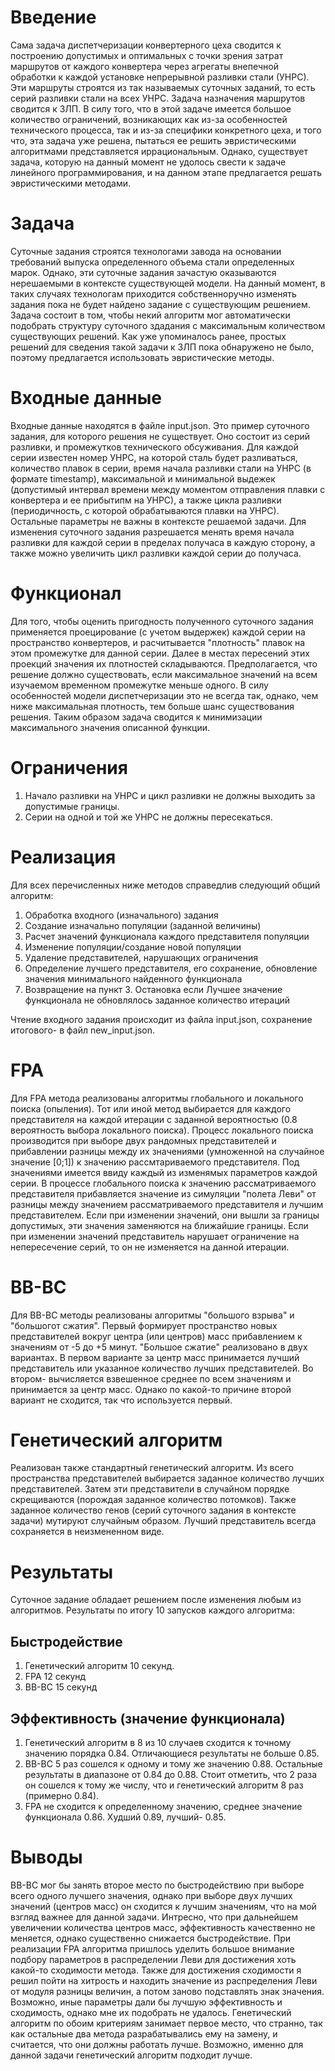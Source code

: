 # Введение
Сама задача диспетчеризации конвертерного цеха сводится к построению допустимых и оптимальных с точки зрения затрат маршрутов от каждого конвертера через агрегаты внепечной обработки к каждой установке непрерывной разливки стали (УНРС). Эти маршруты строятся из так называемых суточных заданий, то есть серий разливки стали на всех УНРС. Задача назначения маршрутов сводится к ЗЛП. В силу того, что в этой задаче имеется большое количество ограничений, возникающих как из-за особенностей технического процесса, так и из-за специфики конкретного цеха, и того что, эта задача уже решена, пытаться ее решить эвристическими алгоритмами представляется иррациональным. Однако, существует задача, которую на данный момент не удолось свести к задаче линейного программирования, и на данном этапе предлагается решать эвристическими методами.
# Задача
Суточные задания строятся технологами завода на основании требований выпуска определенного объема стали определенных марок. Однако, эти суточные задания зачастую оказываются нерешаемыми в контексте существующей модели. На данный момент, в таких случаях технологам приходится собственноручно изменять задания пока не будет найдено задание с существующим решением. Задача состоит в том, чтобы некий алгоритм мог автоматически подобрать структуру суточного здадания с максимальным количеством существующих решений. Как уже упоминалось ранее, простых решений для сведения такой задачи к ЗЛП пока обнаружено не было, поэтому предлагается использовать эвристические методы. 
# Входные данные
Входные данные находятся в файле input.json. Это пример суточного задания, для которого решения не существует. Оно состоит из серий разливки, и промежутков технического обсуживания. Для каждой серии известен номер УНРС, на которой сталь будет разливаться, количество плавок в серии, время начала разливки стали на УНРС (в формате timestamp), максимальной и минимальной выдежек (допустимый интервал времени между моментом отправления плавки с конвертера и ее прибытипм на УНРС), а также цикла разливки (периодичность, с которой обрабатываются плавки на УНРС). Остальные параметры не важны в контексте решаемой задачи. 
Для изменения суточного задания разрешается менять время начала разливки для каждой серии в пределах получаса в каждую сторону, а также можно увеличить цикл разливки каждой серии до получаса. 
# Функционал
Для того, чтобы оценить пригодность полученного суточного задания применяется проецирование (с учетом выдержек) каждой серии на пространство конвертеров, и расчитывается "плотность" плавок на этом промежутке для данной серии. Далее в местах пересений этих проекций значения их плотностей складываются. Предполагается, что решение должно существовать, если максимальное значений на всем изучаемом временном промежутке меньше одного. В силу особенностей модели диспетчеризации это не всегда так, однако, чем ниже максимальная плотность, тем больше шанс существования решения. Таким образом задача сводится к минимизации максимального значения описанной функции. 
# Ограничения
1) Начало разливки на УНРС и цикл разливки не должны выходить за допустимые границы. 
2) Серии на одной и той же УНРС не должны пересекаться. 
# Реализация
Для всех перечисленных ниже методов справедлив следующий общий алгоритм:
1) Обработка входного (изначального) задания
2) Создание изначально популяции (заданной величины)
3) Расчет значений функционала каждого представителя популяции
4) Изменение популяции/создание новой популяции
5) Удаление представителей, нарушающих ограничения
6) Определение лучшего представителя, его сохранение, обновление значения минимального найденного функционала
7) Возвращение на пункт 3. Остановка если Лучшее значение функционала не обновлялось заданное количество итераций  

Чтение входного задания происходит из файла input.json, сохранение итогового- в файл new_input.json. 
# FPA
Для FPA метода реализованы алгоритмы глобального и локального поиска (опыления). Тот или иной метод выбирается для каждого представителя на каждой итерации с заданной вероятностью (0.8 вероятность выбора локального поиска).
Процесс локального поиска производится при выборе двух рандомных представителей и прибавлении разницы между их значениями (умноженной на случайное значение [0;1]) к значению рассмтариваемого представителя. Под значениями имеется ввиду каждый из изменямых параметров каждой серии. 
В процессе глобального поиска к значению рассматриваемого представителя прибавляется значение из симуляции "полета Леви" от разницы между значением рассматриваемого представителя и лучшим представителем. 
Если при изменении значений, они вышли за границы допустимых, эти значения заменяются на ближайшие границы. Если при изменении значений представитель нарушает ограничение на непересечение серий, то он не изменяется на данной итерации. 
# BB-BC
Для BB-BC методы реализованы алгоритмы "большого взрыва" и "большогот сжатия". 
Первый формирует пространство новых представителей вокруг центра (или центров) масс прибавлением к значениям от -5 до +5 минут. 
"Большое сжатие" реализовано в двух вариантах. В первом варианте за центр масс принимается лучший представитель или указанное количество лучших представителей. Во втором- вычисляется взвешенное среднее по всем значениям и принимается за центр масс. Однако по какой-то причине второй вариант не сходится, так что используется первый. 
# Генетический алгоритм
Реализован также стандартный генетический алгоритм. 
Из всего пространства представителей выбирается заданное количество лучших представителей. Затем эти представители в случайном порядке скрещиваются (порождая заданное количество потомков). Также заданное количество генов (серий суточного задания в контексте задачи) мутируют случайным образом. Лучший представитель всегда сохраняется в неизмененном виде. 
# Результаты 
Суточное задание обладает решением после изменения любым из алгоритмов. Результаты по итогу 10 запусков каждого алгоритма:
## Быстродействие 
1) Генетический алгоритм 10 секунд. 
2) FPA 12 секунд
3) BB-BC 15 секунд
## Эффективность (значение функционала)
1) Генетический алгоритм в 8 из 10 случаев сходится к точному значению порядка 0.84. Отличающиеся результаты не больше 0.85. 
2) BB-BC 5 раз сошелся к одному и тому же значению 0.88. Остальные результаты в диапазоне от 0.84 до 0.88. Стоит отметить, что 2 раза он сошелся к тому же числу, что и генетический алгоритм 8 раз (примерно 0.84).
3) FPA не сходится к определенному значению, среднее значение функционала 0.86. Худший 0.89, лучший- 0.85. 

# Выводы
BB-BC мог бы занять второе место по быстродействию при выборе всего одного лучшего значения, однако при выборе двух лучших значений (центров масс) он сходится к лучшим значениям, что на мой взгляд важнее для данной задачи. Интресно, что при дальнейшем увеличении количества центров масс, эффективность качественно не меняется, однако существенно снижается быстродействие.
При реализации FPA алгоритма пришлось уделить большое внимание подбору параметров в распределении Леви для достижения хоть какой-то сходимости метода. Также для достижения сходимости я решил пойти на хитрость и находить значение из распределения Леви от модуля разницы величин, а потом заново подставлять знак значения. Возможно, иные параметры дали бы лучшую эффективность и сходимость, однако мне их подобрать не удалось. 
Генетический алгоритм по обоим критериям занимает первое место, что странно, так как остальные два метода разрабатывались ему на замену, и считается, что они должны работать лучше. Возможно, именно для данной задачи генетический алгоритм подходит лучше. 

